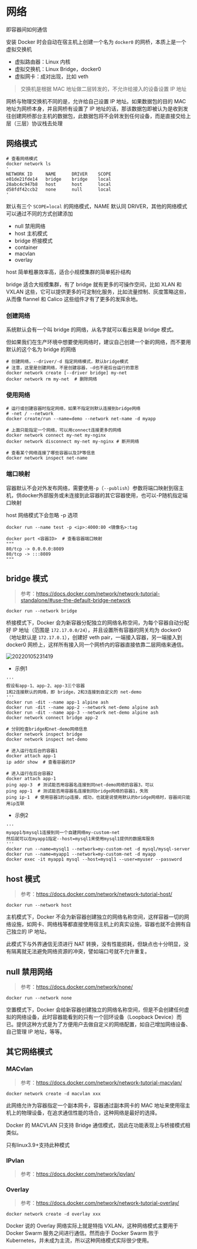 # 网络

即容器间如何通信

安装 Docker 时会自动在宿主机上创建一个名为 `docker0` 的网桥，本质上是一个虚拟交换机

- 虚拟路由器：Linux 内核
- 虚拟交换机：Linux Bridge，docker0
- 虚拟网卡：成对出现，比如 veth

> 交换机是根据 MAC 地址做二层转发的，不允许给接入的设备设置 IP 地址

网桥与物理交换机不同的是，允许给自己设置 IP 地址。如果数据包的目的 MAC 地址为网桥本身，并且网桥有设置了 IP 地址的话，那该数据包即被认为是收到发往创建网桥那台主机的数据包，此数据包将不会转发到任何设备，而是直接交给上层（三层）协议栈去处理

## 网络模式

```shell
# 查看网络模式
docker network ls
'
NETWORK ID     NAME      DRIVER    SCOPE
e01de21fde14   bridge    bridge    local
28abc4c947b8   host      host      local
d58fdf42ccb2   none      null      local
'
```

默认有三个 `SCOPE=local` 的网络模式，NAME 默认同 DRIVER，其他的网络模式可以通过不同的方式创建添加

- null 禁用网络
- host 主机模式
- bridge 桥接模式
- container
- macvlan
- overlay

host 简单粗暴效率高，适合小规模集群的简单拓扑结构

bridge 适合大规模集群，有了 bridge 就有更多的可操作空间，比如 XLAN 和 VXLAN 这些，它可以提供更多的可定制化服务，比如流量控制、灰度策略这些，从而像 flannel 和 Calico 这些组件才有了更多的发挥余地。

### 创建网络

系统默认会有一个叫 bridge 的网络，从名字就可以看出来是 bridge 模式。

但如果我们在生产环境中想要使用网络时，建议自己创建一个新的网络，而不要用默认的这个名为 bridge 的网络

```shell
# 创建网络，--driver/-d 指定网络模式，默认bridge模式
# 注意，这里是创建网络，不是创建容器，-d也不是后台运行的意思
docker network create [--driver bridge] my-net
docker network rm my-net  # 删除网络
```

### 使用网络

```shell
# 运行或创建容器时指定网络，如果不指定则默认连接到bridge网络
# -net / --network
docker create/run --name=demo --network net-name -d myapp

# 上面只能指定一个网络，可以用connect连接更多的网络
docker network connect my-net my-nginx
docker network disconnect my-net my-nginx # 断开网络

# 查看某个网络连接了哪些容器以及IP等信息
docker network inspect net-name
```

### 端口映射

容器默认不会对外发布网络，需要使用`-p`（`--publish`）参数将端口映射到宿主机，供docker外部服务或未连接到此容器的其它容器使用，也可以-P随机指定端口映射

host 网络模式下会忽略 -p 选项

```shell
docker run --name test -p <ip>:4000:80 <镜像名>:tag

docker port <容器ID>  # 查看容器端口映射
"""
80/tcp -> 0.0.0.0:8089
80/tcp -> :::8089
"""
```

## bridge 模式

> 参考：<https://docs.docker.com/network/network-tutorial-standalone/#use-the-default-bridge-network>

`docker run --network bridge`

桥接模式下，Docker 会为新容器分配独立的网络名称空间，为每个容器自动分配好 IP 地址（范围是 `172.17.0.0/24`），并且设置所有容器的网关均为 docker0（地址默认是 `172.17.0.1`），创建好 veth pair，一端接入容器，另一端接入到 docker0 网桥上，这样所有接入同一个网桥内的容器直接依靠二层网络来通信。

![20220105231419](http://image.zuoright.com/20220105231419.png)

- 示例1

```shell
'''
假设有app-1、app-2、app-3三个容器
1和2连接默认的网络，即 bridge，2和3连接到自定义的 net-demo
'''
docker run -dit --name app-1 alpine ash
docker run -dit --name app-2 --network net-demo alpine ash
docker run -dit --name app-3 --network net-demo alpine ash
docker network connect bridge app-2

# 分别检查bridge和net-demo网络信息
docker network inspect bridge
docker network inspect net-demo

# 进入运行在后台的容器1
docker attach app-1
ip addr show  # 查看容器的IP

# 进入运行在后台容器2
docker attach app-1
ping app-3  # 测试能否用容器名连接到同net-demo网络的容器3，可以
ping app-1  # 测试能否用容器名连接到同bridge网络的容器1，失败
ping ip-1  # 使用容器1的ip连接，成功，也就是说使用默认的bridge网络时，容器间只能用ip互联
```

- 示例2

```shell
'''
myapp1与mysql1连接到同一个自建网络my-custom-net
然后就可以在myapp1指定--host=mysql1来使用mysql1提供的数据库服务
'''
docker run --name=mysql1 --network=my-custom-net -d mysql/mysql-server
docker run --name=myapp1 --network=my-custom-net -d myapp
docker exec -it myapp1 mysql --host=mysql1 --user=myuser --password
```

## host 模式

> 参考：<https://docs.docker.com/network/network-tutorial-host/>

`docker run --network host`

主机模式下，Docker 不会为新容器创建独立的网络名称空间，这样容器一切的网络设施，如网卡、网络栈等都直接使用宿主机上的真实设施，容器也就不会拥有自己独立的 IP 地址。

此模式下与外界通信无须进行 NAT 转换，没有性能损耗，但缺点也十分明显，没有隔离就无法避免网络资源的冲突，譬如端口号就不允许重复。

## null 禁用网络

> 参考：<https://docs.docker.com/network/none/>

`docker run --network none`

空置模式下，Docker 会给新容器创建独立的网络名称空间，但是不会创建任何虚拟的网络设备，此时容器能看到的只有一个回环设备（Loopback Device）而已。提供这种方式是为了方便用户去做自定义的网络配置，如自己增加网络设备、自己管理 IP 地址，等等。

## 其它网络模式

### MACvlan

> 参考：<https://docs.docker.com/network/network-tutorial-macvlan/>

`docker network create -d macvlan xxx`

此网络允许为容器指定一个副本网卡，容器通过副本网卡的 MAC 地址来使用宿主机上的物理设备，在追求通信性能的场合，这种网络是最好的选择。

Docker 的 MACVLAN 只支持 Bridge 通信模式，因此在功能表现上与桥接模式相类似。

只有linux3.9+支持此种模式

### IPvlan

> 参考：<https://docs.docker.com/network/ipvlan/>

### Overlay

> 参考：<https://docs.docker.com/network/network-tutorial-overlay/>

`docker network create -d overlay xxx`

Docker 说的 Overlay 网络实际上就是特指 VXLAN，这种网络模式主要用于 Docker Swarm 服务之间进行通信。然而由于 Docker Swarm 败于 Kubernetes，并未成为主流，所以这种网络模式实际很少使用。
